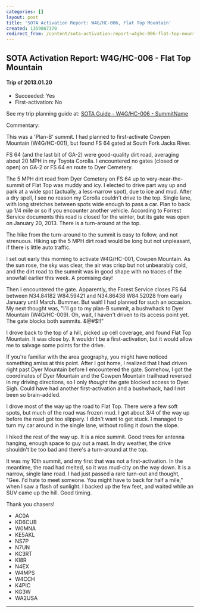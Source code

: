 ```yaml
---
categories: []
layout: post
title: 'SOTA Activation Report: W4G/HC-006, Flat Top Mountain'
created: 1359067370
redirect_from: /content/sota-activation-report-w4ghc-006-flat-top-mountain
---
```


SOTA Activation Report: W4G/HC-006 - Flat Top Mountain
----------------------------------------------
#### Trip of 2013.01.20
* Succeeded: Yes
* First-activation: No

See my trip planning guide at: [SOTA Guide - W4G/HC-006 - SummitName](/content/sota-guide-w4ghc-006-flat-top-mountain)

Commentary:

This was a 'Plan-B' summit.  I had planned to first-activate Cowpen Mountain (W4G/HC-001), but found FS 64 gated at South Fork Jacks River.

FS 64 (and the last bit of GA-2) were good-quality dirt road, averaging about 20 MPH in my Toyota Corolla. I encountered no gates (closed or open) on GA-2 or FS 64 en route to Dyer Cemetery.

The 5 MPH dirt road from Dyer Cemetery on FS 64 up to very-near-the-summit of Flat Top was muddy and icy.  I elected to drive part way up and park at a wide spot (actually, a less-narrow spot), due to ice and mud.  After a dry spell, I see no reason my Corolla couldn't drive to the top.  Single lane, with long stretches between spots wide enough to pass a car.  Plan to back up 1/4 mile or so if you encounter another vehicle.  According to Forrest Service documents this road is closed for the winter, but its gate was open on January 20, 2013.  There is a turn-around at the top.

The hike from the turn-around to the summit is easy to follow, and not strenuous.  Hiking up the 5 MPH dirt road would be long but not unpleasant, if there is little auto traffic.

I set out early this morning to activate W4G/HC-001, Cowpen Mountain.  As the sun rose, the sky was clear, the air was crisp but not unbearably cold, and the dirt road to the summit was in good shape with no traces of the snowfall earlier this week.  A promising day!

Then I encountered the gate.  Apparently, the Forest Service closes FS 64 between N34.84182 W84.59421 and N34.86438 W84.52028 from early January until March.  Bummer.  But wait! I had planned for such an occasion.  My next thought was, "I'll go to my plan-B summit, a bushwhack to Dyer Mountain (W4G/HC-009).  Oh, wait, I haven't driven to its access point yet.  The gate blocks both summits.  &@#$!!"

I drove back to the top of a hill, picked up cell coverage, and found Flat Top Mountain.  It was close by. It wouldn't be a first-activation, but it would allow me to salvage some points for the drive.

If you're familiar with the area geography, you might have noticed something amiss at this point.  After I got home, I realized that I had driven right past Dyer Mountain before I encountered the gate.  Somehow, I got the coordinates of Dyer Mountain and the Cowpen Mountain trailhead reversed in my driving directions, so I only *thought* the gate blocked access to Dyer.  Sigh.  Could have had another first-activation and a bushwhack, had I not been so brain-addled.

I drove most of the way up the road to Flat Top.  There were a few soft spots, but much of the road was frozen mud.  I got about 3/4 of the way up before the road got too slippery.  I didn't want to get stuck. I managed to turn my car around in the single lane, without rolling it down the slope.

I hiked the rest of the way up.  It is a nice summit.  Good trees for antenna hanging, enough space to guy out a mast.  In dry weather, the drive shouldn't be too bad and there's a turn-around at the top.

It was my 10th summit, and my first that was not a first-activation.  In the meantime, the road had melted, so it was mud-city on the way down.  It is a narrow, single lane road.  I had just passed a rare turn-out and thought, "Gee.  I'd hate to meet someone.  You might have to back for half a mile," when I saw a flash of sunlight.  I backed up the few feet, and waited while an SUV came up the hill.  Good timing.

Thank you chasers!

* AC0A
* KD6CUB
* W0MNA
* KE5AKL
* NS7P
* N7UN
* KC3RT
* KI8R
* N4EX
* W4MPS
* W4CCH
* K4PIC
* KG3W
* WA2USA

------

